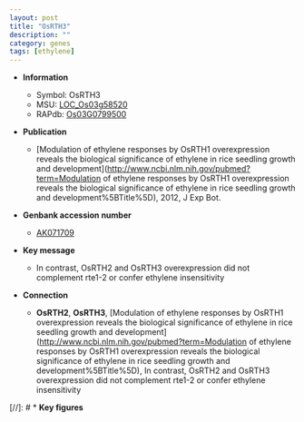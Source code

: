 ```yaml
---
layout: post
title: "OsRTH3"
description: ""
category: genes
tags: [ethylene]
---
```


* **Information**  
    + Symbol: OsRTH3  
    + MSU: [LOC_Os03g58520](http://rice.uga.edu/cgi-bin/ORF_infopage.cgi?orf=LOC_Os03g58520)  
    + RAPdb: [Os03G0799500](https://rapdb.dna.affrc.go.jp/locus/?name=Os03G0799500)  

* **Publication**  
    + [Modulation of ethylene responses by OsRTH1 overexpression reveals the biological significance of ethylene in rice seedling growth and development](http://www.ncbi.nlm.nih.gov/pubmed?term=Modulation of ethylene responses by OsRTH1 overexpression reveals the biological significance of ethylene in rice seedling growth and development%5BTitle%5D), 2012, J Exp Bot.

* **Genbank accession number**  
    + [AK071709](http://www.ncbi.nlm.nih.gov/nuccore/AK071709)

* **Key message**  
    + In contrast, OsRTH2 and OsRTH3 overexpression did not complement rte1-2 or confer ethylene insensitivity

* **Connection**  
    + __OsRTH2__, __OsRTH3__, [Modulation of ethylene responses by OsRTH1 overexpression reveals the biological significance of ethylene in rice seedling growth and development](http://www.ncbi.nlm.nih.gov/pubmed?term=Modulation of ethylene responses by OsRTH1 overexpression reveals the biological significance of ethylene in rice seedling growth and development%5BTitle%5D), In contrast, OsRTH2 and OsRTH3 overexpression did not complement rte1-2 or confer ethylene insensitivity

[//]: # * **Key figures**  


